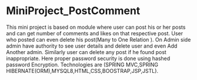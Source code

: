 # MiniProject_PostComment
This mini project is based on module where  user can post his or her posts and can get number of comments  and likes on that respective post. User who posted can even delete his post(Many to One Relation ). On Admin side admin have authority to see user details and delete user and even Add Another admin. Similarly user can delete any post if he found post inappropriate. Here proper password security is done using hashed password Encryption. Technologies are (SPRING MVC,SPRING HIBERNATE(ORM),MYSQL8,HTML,CSS,BOOSTRAP,JSP,JSTL).
